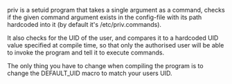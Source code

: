 priv is a setuid program that takes a single argument as a command, checks if the given command argument exists in the config-file with its path hardcoded into it (by default it's /etc/priv.commands).

It also checks for the UID of the user, and compares it to a hardcoded UID value specified at compile time, so that only the authorised user will be able to invoke the program and tell it to execute commands.

The only thing you have to change when compiling the program is to change the DEFAULT_UID macro to match your users UID.
